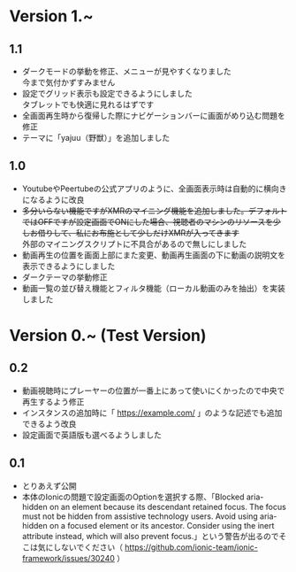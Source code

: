 # Version 1.~ 

## 1.1
- ダークモードの挙動を修正、メニューが見やすくなりました
<br>今まで気付かずすみません
- 設定でグリッド表示も設定できるようにしました
<br>タブレットでも快適に見れるはずです
- 全画面再生時から復帰した際にナビゲーションバーに画面がめり込む問題を修正
- テーマに「yajuu（野獣）」を追加しました

## 1.0
- YoutubeやPeertubeの公式アプリのように、全画面表示時は自動的に横向きになるように改良
- ~~多分いらない機能ですがXMRのマイニング機能を追加しました。デフォルトではOFFですが設定画面でONにした場合、視聴者のマシンのリソースを少しお借りして、私にお布施として少しだけXMRが入ってきます~~
<br>外部のマイニングスクリプトに不具合があるので無しにしました
- 動画再生の位置を画面上部にまた変更、動画再生画面の下に動画の説明文を表示できるようにしました
- ダークテーマの挙動修正
- 動画一覧の並び替え機能とフィルタ機能（ローカル動画のみを抽出）を実装しました

# Version 0.~ (Test Version)

## 0.2
- 動画視聴時にプレーヤーの位置が一番上にあって使いにくかったので中央で再生するよう修正
- インスタンスの追加時に「 https://example.com/ 」のような記述でも追加できるよう改良
- 設定画面で英語版も選べるようしました

## 0.1
- とりあえず公開
- 本体のIonicの問題で設定画面のOptionを選択する際、「Blocked aria-hidden on an element because its descendant retained focus. The focus must not be hidden from assistive technology users. Avoid using aria-hidden on a focused element or its ancestor. Consider using the inert attribute instead, which will also prevent focus.」という警告が出るのでそこは気にしないでください（ https://github.com/ionic-team/ionic-framework/issues/30240 ）